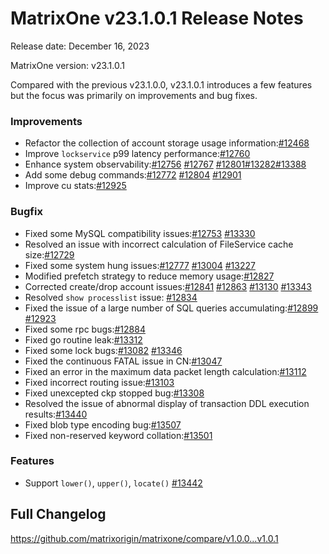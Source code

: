 # **MatrixOne v23.1.0.1 Release Notes**

Release date: December 16, 2023

MatrixOne version: v23.1.0.1

Compared with the previous v23.1.0.0, v23.1.0.1 introduces a few features but the focus was primarily on improvements and bug fixes.

### Improvements

- Refactor the collection of account storage usage information:[#12468](https://github.com/matrixorigin/matrixone/pull/12468)
- Improve `lockservice` p99 latency performance:[#12760](https://github.com/matrixorigin/matrixone/pull/12760)
- Enhance system observability:[#12756](https://github.com/matrixorigin/matrixone/pull/12756) [#12767](https://github.com/matrixorigin/matrixone/pull/12767) [#12801](https://github.com/matrixorigin/matrixone/pull/12756)[#13282](https://github.com/matrixorigin/matrixone/pull/12756)[#13388](https://github.com/matrixorigin/matrixone/pull/12756)
- Add some debug commands:[#12772](https://github.com/matrixorigin/matrixone/pull/12772) [#12804](https://github.com/matrixorigin/matrixone/pull/12804) [#12901](https://github.com/matrixorigin/matrixone/pull/12901)  
- Improve cu stats:[#12925](https://github.com/matrixorigin/matrixone/pull/12925)

### Bugfix

- Fixed some MySQL compatibility issues:[#12753](https://github.com/matrixorigin/matrixone/pull/12753) [#13330](https://github.com/matrixorigin/matrixone/pull/13330)
- Resolved an issue with incorrect calculation of FileService cache size:[#12729](https://github.com/matrixorigin/matrixone/pull/12729)
- Fixed some system hung issues:[#12777](https://github.com/matrixorigin/matrixone/pull/12777) [#13004](https://github.com/matrixorigin/matrixone/pull/13004) [#13227](https://github.com/matrixorigin/matrixone/pull/13227)
- Modified prefetch strategy to reduce memory usage:[#12827](https://github.com/matrixorigin/matrixone/pull/12827)
- Corrected create/drop account issues:[#12841](https://github.com/matrixorigin/matrixone/pull/12841) [#12863](https://github.com/matrixorigin/matrixone/pull/12863) [#13130](https://github.com/matrixorigin/matrixone/pull/13130) [#13343](https://github.com/matrixorigin/matrixone/pull/13343)
- Resolved `show processlist` issue: [#12834](https://github.com/matrixorigin/matrixone/pull/12834)
- Fixed the issue of a large number of SQL queries accumulating:[#12899](https://github.com/matrixorigin/matrixone/pull/12899) [#12923](https://github.com/matrixorigin/matrixone/pull/12923)
- Fixed some rpc bugs:[#12884](https://github.com/matrixorigin/matrixone/pull/12884)
- Fixed go routine leak:[#13312](https://github.com/matrixorigin/matrixone/pull/13312)
- Fixed some lock bugs:[#13082](https://github.com/matrixorigin/matrixone/pull/13082) [#13346](https://github.com/matrixorigin/matrixone/pull/13346)
- Fixed the continuous FATAL issue in CN:[#13047](https://github.com/matrixorigin/matrixone/pull/13047)
- Fixed an error in the maximum data packet length calculation:[#13112](https://github.com/matrixorigin/matrixone/pull/13112)
- Fixed incorrect routing issue:[#13103](https://github.com/matrixorigin/matrixone/pull/13103)
- Fixed unexcepted ckp stopped bug:[#13308](https://github.com/matrixorigin/matrixone/pull/13308)
- Resolved the issue of abnormal display of transaction DDL execution results:[#13440](https://github.com/matrixorigin/matrixone/pull/13440)
- Fixed blob type encoding bug:[#13507](https://github.com/matrixorigin/matrixone/pull/13057)
- Fixed non-reserved keyword collation:[#13501](https://github.com/matrixorigin/matrixone/pull/13051)

### Features

- Support `lower()`, `upper()`, `locate()` [#13442](https://github.com/matrixorigin/matrixone/pull/13442)

## Full Changelog

<https://github.com/matrixorigin/matrixone/compare/v1.0.0...v1.0.1>